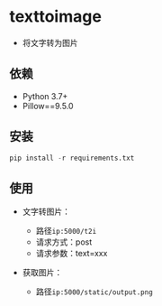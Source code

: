 # texttoimage

* 将文字转为图片

## 依赖

* Python 3.7+
* Pillow==9.5.0

## 安装
```python
pip install -r requirements.txt
```

## 使用

* 文字转图片：
  * 路径`ip:5000/t2i`
  * 请求方式：post
  * 请求参数：text=xxx

* 获取图片：
  * 路径`ip:5000/static/output.png`
